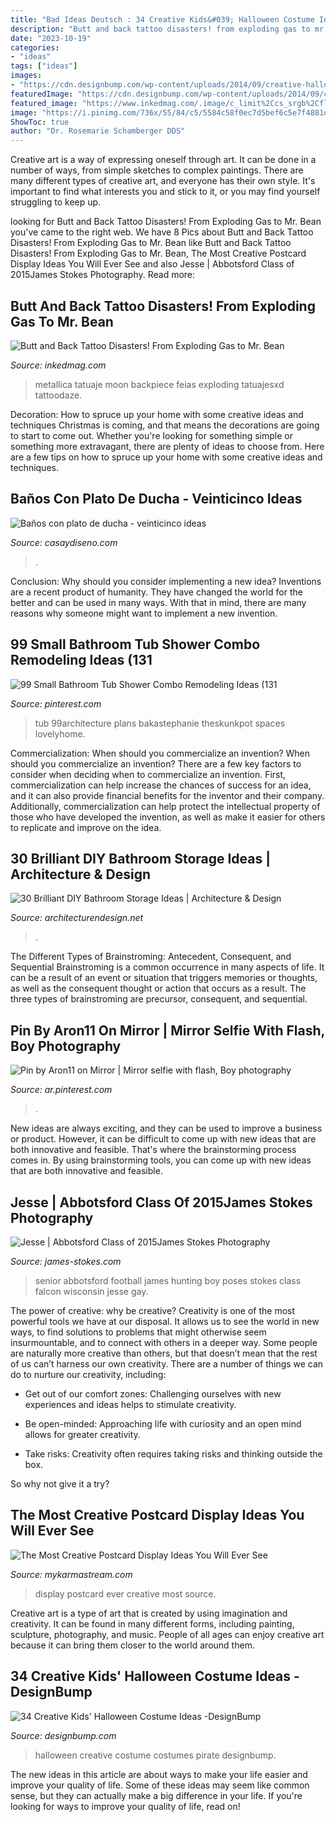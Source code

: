 ```yaml
---
title: "Bad Ideas Deutsch : 34 Creative Kids&#039; Halloween Costume Ideas -designbump"
description: "Butt and back tattoo disasters! from exploding gas to mr. bean"
date: "2023-10-19"
categories:
- "ideas"
tags: ["ideas"]
images:
- "https://cdn.designbump.com/wp-content/uploads/2014/09/creative-halloween-costumes-003.jpg"
featuredImage: "https://cdn.designbump.com/wp-content/uploads/2014/09/creative-halloween-costumes-003.jpg"
featured_image: "https://www.inkedmag.com/.image/c_limit%2Ccs_srgb%2Cfl_progressive%2Cq_auto:good%2Cw_700/MTYwNzE2ODEwNTExOTgzNjcx/metallica_back.jpg"
image: "https://i.pinimg.com/736x/55/84/c5/5584c58f0ec7d5bef6c5e7f4881dd2e4.jpg"
ShowToc: true
author: "Dr. Rosemarie Schamberger DDS"
---
```



Creative art is a way of expressing oneself through art. It can be done in a number of ways, from simple sketches to complex paintings. There are many different types of creative art, and everyone has their own style. It's important to find what interests you and stick to it, or you may find yourself struggling to keep up.

	

		
looking for Butt and Back Tattoo Disasters! From Exploding Gas to Mr. Bean you've came to the right web. We have 8 Pics about Butt and Back Tattoo Disasters! From Exploding Gas to Mr. Bean like Butt and Back Tattoo Disasters! From Exploding Gas to Mr. Bean, The Most Creative Postcard Display Ideas You Will Ever See and also Jesse | Abbotsford Class of 2015James Stokes Photography. Read more:
		
    
## Butt And Back Tattoo Disasters! From Exploding Gas To Mr. Bean

<img loading=lazy src="https://www.inkedmag.com/.image/c_limit%2Ccs_srgb%2Cfl_progressive%2Cq_auto:good%2Cw_700/MTYwNzE2ODEwNTExOTgzNjcx/metallica_back.jpg" onerror="this.onerror=null;this.src='https://tse1.mm.bing.net/th?id=OIP.e5KBA5xu7eWCyupWdh_BawHaJ3&amp;pid=15.1';" alt="Butt and Back Tattoo Disasters! From Exploding Gas to Mr. Bean">

_Source: inkedmag.com_

>metallica tatuaje moon backpiece feias exploding tatuajesxd tattoodaze. 

	

Decoration: How to spruce up your home with some creative ideas and techniques
Christmas is coming, and that means the decorations are going to start to come out. Whether you're looking for something simple or something more extravagant, there are plenty of ideas to choose from. Here are a few tips on how to spruce up your home with some creative ideas and techniques.

    
## Baños Con Plato De Ducha - Veinticinco Ideas

<img loading=lazy src="https://casaydiseno.com/wp-content/uploads/2015/07/diseño-baño-moderno-negro.jpg" onerror="this.onerror=null;this.src='https://tse1.mm.bing.net/th?id=OIP.k1F9-1vdvxs66QmhXJC1-QHaJ4&amp;pid=15.1';" alt="Baños con plato de ducha - veinticinco ideas">

_Source: casaydiseno.com_

>. 

	

Conclusion: Why should you consider implementing a new idea?
Inventions are a recent product of humanity. They have changed the world for the better and can be used in many ways. With that in mind, there are many reasons why someone might want to implement a new invention.

    
## 99 Small Bathroom Tub Shower Combo Remodeling Ideas (131

<img loading=lazy src="https://i.pinimg.com/736x/55/84/c5/5584c58f0ec7d5bef6c5e7f4881dd2e4.jpg" onerror="this.onerror=null;this.src='https://tse4.mm.bing.net/th?id=OIP.i3X0pWFJC4SAf63sBVbiWQHaLH&amp;pid=15.1';" alt="99 Small Bathroom Tub Shower Combo Remodeling Ideas (131">

_Source: pinterest.com_

>tub 99architecture plans bakastephanie theskunkpot spaces lovelyhome. 

	

Commercialization: When should you commercialize an invention?
When should you commercialize an invention? 
There are a few key factors to consider when deciding when to commercialize an invention. First, commercialization can help increase the chances of success for an idea, and it can also provide financial benefits for the inventor and their company. Additionally, commercialization can help protect the intellectual property of those who have developed the invention, as well as make it easier for others to replicate and improve on the idea.

    
## 30 Brilliant DIY Bathroom Storage Ideas | Architecture &amp; Design

<img loading=lazy src="https://cdn.architecturendesign.net/wp-content/uploads/2014/08/diy-bathroom-storage-ideas-7.jpg" onerror="this.onerror=null;this.src='https://tse1.mm.bing.net/th?id=OIP.SWMV8u34vxFvanTNIgEJhQHaNK&amp;pid=15.1';" alt="30 Brilliant DIY Bathroom Storage Ideas | Architecture &amp; Design">

_Source: architecturendesign.net_

>. 

	

The Different Types of Brainstroming: Antecedent, Consequent, and Sequential
Brainstroming is a common occurrence in many aspects of life. It can be a result of an event or situation that triggers memories or thoughts, as well as the consequent thought or action that occurs as a result. The three types of brainstroming are precursor, consequent, and sequential.

    
## Pin By Aron11 On Mirror | Mirror Selfie With Flash, Boy Photography

<img loading=lazy src="https://i.pinimg.com/736x/9d/13/2b/9d132b738929813bf24c1c7b706e6356.jpg" onerror="this.onerror=null;this.src='https://tse3.mm.bing.net/th?id=OIP.jj5TEqLNei28K5x1UXL9xQHaNL&amp;pid=15.1';" alt="Pin by Aron11 on Mirror | Mirror selfie with flash, Boy photography">

_Source: ar.pinterest.com_

>. 

	

New ideas are always exciting, and they can be used to improve a business or product. However, it can be difficult to come up with new ideas that are both innovative and feasible. That's where the brainstorming process comes in. By using brainstorming tools, you can come up with new ideas that are both innovative and feasible.

    
## Jesse | Abbotsford Class Of 2015James Stokes Photography

<img loading=lazy src="http://www.james-stokes.com/wp-content/uploads/2014/10/abbotsford-high-school-senior-falcon-football-hunting-senior-photos-34-338x507.jpg" onerror="this.onerror=null;this.src='https://tse1.mm.bing.net/th?id=OIP.QkWrO9Qc3W6WD-zhMZaItgAAAA&amp;pid=15.1';" alt="Jesse | Abbotsford Class of 2015James Stokes Photography">

_Source: james-stokes.com_

>senior abbotsford football james hunting boy poses stokes class falcon wisconsin jesse gay. 

	

The power of creative: why be creative?
Creativity is one of the most powerful tools we have at our disposal. It allows us to see the world in new ways, to find solutions to problems that might otherwise seem insurmountable, and to connect with others in a deeper way.
Some people are naturally more creative than others, but that doesn’t mean that the rest of us can’t harness our own creativity. There are a number of things we can do to nurture our creativity, including:

- Get out of our comfort zones: Challenging ourselves with new experiences and ideas helps to stimulate creativity.

- Be open-minded: Approaching life with curiosity and an open mind allows for greater creativity.

- Take risks: Creativity often requires taking risks and thinking outside the box.

So why not give it a try?

    
## The Most Creative Postcard Display Ideas You Will Ever See

<img loading=lazy src="https://mykarmastream.com/wp-content/uploads/2018/05/postcard-display-7-.jpg" onerror="this.onerror=null;this.src='https://tse4.mm.bing.net/th?id=OIP.Ns55Y6W3srRbRrs1f0rdCAHaLJ&amp;pid=15.1';" alt="The Most Creative Postcard Display Ideas You Will Ever See">

_Source: mykarmastream.com_

>display postcard ever creative most source. 

	

Creative art is a type of art that is created by using imagination and creativity. It can be found in many different forms, including painting, sculpture, photography, and music. People of all ages can enjoy creative art because it can bring them closer to the world around them.

    
## 34 Creative Kids&#039; Halloween Costume Ideas -DesignBump

<img loading=lazy src="https://cdn.designbump.com/wp-content/uploads/2014/09/creative-halloween-costumes-003.jpg" onerror="this.onerror=null;this.src='https://tse4.mm.bing.net/th?id=OIP.soLRLqsMMb5BydH5VdPL-AHaLG&amp;pid=15.1';" alt="34 Creative Kids&#039; Halloween Costume Ideas -DesignBump">

_Source: designbump.com_

>halloween creative costume costumes pirate designbump. 

	

The new ideas in this article are about ways to make your life easier and improve your quality of life. Some of these ideas may seem like common sense, but they can actually make a big difference in your life. If you're looking for ways to improve your quality of life, read on!

